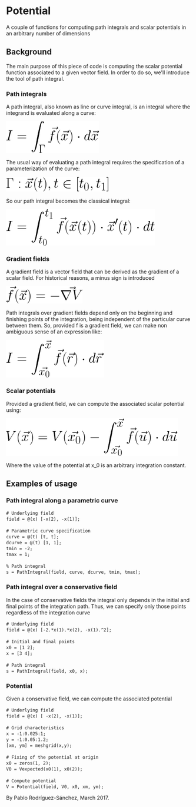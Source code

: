 # Potential
A couple of functions for computing path integrals and scalar potentials in an arbitrary number of dimensions

## Background
The main purpose of this piece of code is computing the scalar potential function associated to a given vector field. In order to do so, we'll introduce the tool of path integral.

### Path integrals
A path integral, also known as line or curve integral, is an integral where the integrand is evaluated along a curve:

![GeneralPathIntegral](https://github.com/PabRod/Potential/blob/master/figs/path_general.png "General path integral")

The usual way of evaluating a path integral requires the specification of a parameterization of the curve:

![GeneralParametric](https://github.com/PabRod/Potential/blob/master/figs/parameter_curve.png "General parametric curve")

So our path integral becomes the classical integral:

![PathIntegralEvaluation](https://github.com/PabRod/Potential/blob/master/figs/path_parametric.png "Path integral evaluation")

### Gradient fields
A gradient field is a vector field that can be derived as the gradient of a scalar field. For historical reasons, a minus sign is introduced

![GradientField](https://github.com/PabRod/Potential/blob/master/figs/gradient_field.png "Gradient field")

Path integrals over gradient fields depend only on the beginning and finishing points of the integration, being independent of the particular curve between them. So, provided f is a gradient field, we can make non ambiguous sense of an expression like:

![PathOverGradient](https://github.com/PabRod/Potential/blob/master/figs/path_gradient.png "Path integral over a gradient field")

### Scalar potentials

Provided a gradient field, we can compute the associated scalar potential using:

![Potential](https://github.com/PabRod/Potential/blob/master/figs/general_potential.png "Computation of a scalar potential")

Where the value of the potential at x_0 is an arbitrary integration constant.

## Examples of usage
### Path integral along a parametric curve
```[Matlab]
# Underlying field
field = @(x) [-x(2), -x(1)];

# Parametric curve specification
curve = @(t) [t, t];
dcurve = @(t) [1, 1];
tmin = -2;
tmax = 1;

% Path integral
s = PathIntegral(field, curve, dcurve, tmin, tmax);
```
### Path integral over a conservative field
In the case of conservative fields the integral only depends in the initial and final points of the integration path. Thus, we can specify only those points regardless of the integration curve
```[Matlab]
# Underlying field
field = @(x) [-2.*x(1).*x(2), -x(1).^2];

# Initial and final points
x0 = [1 2];
x = [3 4];

# Path integral
s = PathIntegral(field, x0, x);
```

### Potential
Given a conservative field, we can compute the associated potential
```[Matlab]
# Underlying field
field = @(x) [ -x(2), -x(1)];

# Grid characteristics
x = -1:0.025:1;
y = -1:0.05:1.2;
[xm, ym] = meshgrid(x,y);

# Fixing of the potential at origin
x0 = zeros(1, 2);
V0 = Vexpected(x0(1), x0(2));

# Compute potential
V = Potential(field, V0, x0, xm, ym);
```

By Pablo Rodríguez-Sánchez, March 2017.
